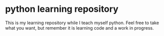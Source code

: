 # python learning repository

This is my learning repository while I teach myself python. Feel free to take what you want, but remember it is learning code and a work in progress.
